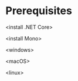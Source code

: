 # Prerequisites



&lt;install .NET Core&gt;



&lt;install Mono&gt;



&lt;windows&gt;



&lt;macOS&gt;



&lt;linux&gt;

